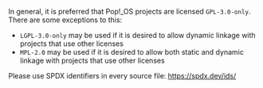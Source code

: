 In general, it is preferred that Pop!\_OS projects are licensed `GPL-3.0-only`.
There are some exceptions to this:

- `LGPL-3.0-only` may be used if it is desired to allow dynamic linkage with
  projects that use other licenses
- `MPL-2.0` may be used if it is desired to allow both static and dynamic
  linkage with projects that use other licenses

Please use SPDX identifiers in every source file: https://spdx.dev/ids/

